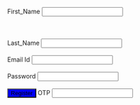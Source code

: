 <html>
<head><title>registration form</title>
<style>
  .reg_bt{
    background-color: blue;
    }
</style>
</head>
<body>
  <div class+'reg_form">
    <label for="First_name ">First_Name</label>
    <input type="text" name="First_name"> <br><br><br><br>
     <label for="Last_name ">Last_Name</label>
    <input type="text" name="Last_name"> <br><br>
     <label for="Email_Id ">Email Id</label>
    <input type="text" name="Email_Id"> <br><br>
     <label for="Password ">Password</label>
    <input type="text" name="Password"> <br><br>
    <input type="button" onclick="register" value="Register"
    style="width; 100px;" class="reg_bt">
     <label for="OTP">OTP</label>
    <input type="text" name="OTP" id="OTP">
  </div>
  <script src="1.js"></script>
</body>
</html>
  
    
    
    
    
    
    
